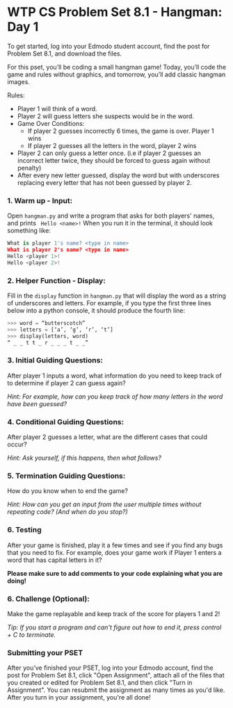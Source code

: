 # WTP CS Problem Set 8.1 - Hangman: Day 1

To get started, log into your Edmodo student account, find the post for Problem Set 8.1, and download the files.

For this pset, you’ll be coding a small hangman game! Today, you’ll code the game and rules without graphics, and tomorrow, you’ll add classic hangman images.

Rules:

- Player 1 will think of a word.
- Player 2 will guess letters she suspects would be in the word.
- Game Over Conditions:
  - If player 2 guesses incorrectly 6 times, the game is over. Player 1 wins
  - If player 2 guesses all the letters in the word, player 2 wins
- Player 2 can only guess a letter once. (i.e if player 2 guesses an incorrect letter twice, they should be forced to guess again without penalty)
- After every new letter guessed, display the word but with underscores replacing every letter that has not been guessed by player 2.
 
### 1. Warm up - Input: 
Open `hangman.py` and write a program that asks for both players' names, and prints ` Hello <name>!`
When you run it in the terminal, it should look something like:
```python
What is player 1's name? <type in name>
What is player 2's name? <type in name>
Hello <player 1>!
Hello <player 2>!
```
 
### 2. Helper Function - Display: 
Fill in the `display` function in `hangman.py` that will display the word as a string of underscores and letters. For example, if you type the first three lines below into a python console, it should produce the fourth line:
```python
>>> word = “butterscotch”
>>> letters = [‘a’, ‘g’, ‘r’, ‘t’]
>>> display(letters, word)
“ _ _ t t _ r _ _ _ t _ _”
```
 
### 3. Initial Guiding Questions:
After player 1 inputs a word, what information do you need to keep track of to determine if player 2 can guess again?

*Hint: For example, how can you keep track of how many letters in the word have been guessed?*
 
### 4. Conditional Guiding Questions:
After player 2 guesses a letter, what are the different cases that could occur?

*Hint: Ask yourself, if this happens, then what follows?*
 
### 5. Termination Guiding Questions:
How do you know when to end the game?    

*Hint: How can you get an input from the user multiple times without repeating code? (And when do you 
    stop?)*
    
### 6. Testing
After your game is finished, play it a few times and see if you find any bugs that you need to fix. For example, does your game work if Player 1 enters a word that has capital letters in it?

**Please make sure to add comments to your code explaining what you are doing!**

### 6. Challenge (Optional): 
Make the game replayable and keep track of the score for players 1 and 2!

*Tip: If you start a program and can't figure out how to end it, press control + C to terminate.*

### Submitting your PSET
After you’ve finished your PSET, log into your Edmodo account, find the post for Problem Set 8.1, click "Open Assignment", attach all of the files that you created or edited for Problem Set 8.1, and then click "Turn in Assignment". You can resubmit the assignment as many times as you'd like. After you turn in your assignment, you're all done!
